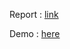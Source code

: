 Report : <a href="file:///C:/Users/Gabriel%20Anderson/Downloads/Untitled%20document.pdf">link</a>

Demo : <a href="https://drive.google.com/file/d/1RZRDoZ5iO1TU-QKcSo_GTlMWvfNtS8WO/view?usp=sharing">here</a>
